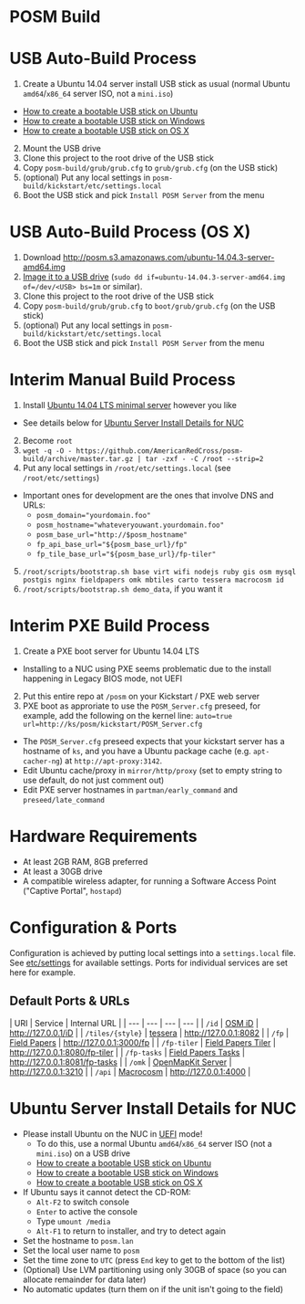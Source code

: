 # POSM Build

USB Auto-Build Process
======================
1. Create a Ubuntu 14.04 server install USB stick as usual (normal Ubuntu `amd64`/`x86_64` server ISO, not a `mini.iso`)
  * [How to create a bootable USB stick on Ubuntu](http://www.ubuntu.com/download/desktop/create-a-usb-stick-on-ubuntu)
  * [How to create a bootable USB stick on Windows](http://www.ubuntu.com/download/desktop/create-a-usb-stick-on-windows)
  * [How to create a bootable USB stick on OS X](http://www.ubuntu.com/download/desktop/create-a-usb-stick-on-mac-osx)
2. Mount the USB drive
3. Clone this project to the root drive of the USB stick
4. Copy `posm-build/grub/grub.cfg` to `grub/grub.cfg` (on the USB stick)
5. (optional) Put any local settings in `posm-build/kickstart/etc/settings.local`
6. Boot the USB stick and pick `Install POSM Server` from the menu

USB Auto-Build Process (OS X)
=============================
1. Download http://posm.s3.amazonaws.com/ubuntu-14.04.3-server-amd64.img
2. [Image it to a USB
  drive](http://www.ubuntu.com/download/desktop/create-a-usb-stick-on-mac-osx)
  (`sudo dd if=ubuntu-14.04.3-server-amd64.img of=/dev/<USB> bs=1m` or similar).
3. Clone this project to the root drive of the USB stick
4. Copy `posm-build/grub/grub.cfg` to `boot/grub/grub.cfg` (on the USB stick)
5. (optional) Put any local settings in `posm-build/kickstart/etc/settings.local`
6. Boot the USB stick and pick `Install POSM Server` from the menu

Interim Manual Build Process
============================

1. Install [Ubuntu 14.04 LTS minimal server](http://www.ubuntu.com/download/server) however you like
  * See details below for [Ubuntu Server Install Details for NUC](#ubuntu-server-install-details-for-nuc)
2. Become `root`
3.  `wget -q -O - https://github.com/AmericanRedCross/posm-build/archive/master.tar.gz | tar -zxf - -C /root --strip=2`
4. Put any local settings in `/root/etc/settings.local` (see `/root/etc/settings`)
  * Important ones for development are the ones that involve DNS and URLs:
    * `posm_domain="yourdomain.foo"`
    * `posm_hostname="whateveryouwant.yourdomain.foo"`
    * `posm_base_url="http://$posm_hostname"`
    * `fp_api_base_url="${posm_base_url}/fp"`
    * `fp_tile_base_url="${posm_base_url}/fp-tiler"`
5. `/root/scripts/bootstrap.sh base virt wifi nodejs ruby gis osm mysql postgis nginx fieldpapers omk mbtiles carto tessera macrocosm id`
6. `/root/scripts/bootstrap.sh demo_data`, if you want it

Interim PXE Build Process
=========================

1. Create a PXE boot server for Ubuntu 14.04 LTS
 * Installing to a NUC using PXE seems problematic due to the install happening in Legacy BIOS mode, not UEFI
2. Put this entire repo at `/posm` on your Kickstart / PXE web server
3. PXE boot as approriate to use the `POSM_Server.cfg` preseed, for example, add the following on the kernel line: `auto=true url=http://ks/posm/kickstart/POSM_Server.cfg`
  * The `POSM_Server.cfg` preseed expects that your kickstart server has a hostname of `ks`, and you have a Ubuntu package cache (e.g. `apt-cacher-ng`) at `http://apt-proxy:3142`.
  * Edit Ubuntu cache/proxy in `mirror/http/proxy` (set to empty string to use default, do not just comment out)
  * Edit PXE server hostnames in `partman/early_command` and `preseed/late_command`

Hardware Requirements
=====================
* At least 2GB RAM, 8GB preferred
* At least a 30GB drive
* A compatible wireless adapter, for running a Software Access Point ("Captive Portal", `hostapd`)

Configuration & Ports
=====================

Configuration is achieved by putting local settings into a `settings.local` file. See [etc/settings](kickstart/etc/settings) for available settings.  Ports for individual services are set here for example.

Default Ports & URLs
--------------------

| URI | Service | Internal URL |
| --- | --- | --- | --- |
| `/id` | [OSM iD](https://github.com/AmericanRedCross/iD) | http://127.0.0.1/iD |
| `/tiles/{style}` | [tessera](https://github.com/mojodna/tessera) | http://127.0.0.1:8082 |
| `/fp` | [Field Papers](https://github.com/fieldpapers/fp-web) | http://127.0.0.1:3000/fp |
| `/fp-tiler` | [Field Papers Tiler](https://github.com/fieldpapers/fp-tiler) | http://127.0.0.1:8080/fp-tiler |
| `/fp-tasks` | [Field Papers Tasks](https://github.com/fieldpapers/fp-tasks) | http://127.0.0.1:8081/fp-tasks |
| `/omk` | [OpenMapKit Server](https://github.com/AmericanRedCross/OpenMapKitServer) | http://127.0.0.1:3210 |
| `/api` | [Macrocosm](https://github.com/AmericanRedCross/macrocosm) | http://127.0.0.1:4000 |

Ubuntu Server Install Details for NUC
=====================================
 * Please install Ubuntu on the NUC in [UEFI](https://en.wikipedia.org/wiki/Unified_Extensible_Firmware_Interface) mode!
   * To do this, use a normal Ubuntu `amd64`/`x86_64` server ISO (not a `mini.iso`) on a USB drive
   * [How to create a bootable USB stick on Ubuntu](http://www.ubuntu.com/download/desktop/create-a-usb-stick-on-ubuntu)
   * [How to create a bootable USB stick on Windows](http://www.ubuntu.com/download/desktop/create-a-usb-stick-on-windows)
   * [How to create a bootable USB stick on OS X](http://www.ubuntu.com/download/desktop/create-a-usb-stick-on-mac-osx)
 * If Ubuntu says it cannot detect the CD-ROM:
   * `Alt-F2` to switch console
   * `Enter` to active the console
   * Type `umount /media`
   * `Alt-F1` to return to installer, and try to detect again
 * Set the hostname to `posm.lan`
 * Set the local user name to `posm`
 * Set the time zone to `UTC` (press `End` key to get to the bottom of the list)
 * (Optional) Use LVM partitioning using only 30GB of space (so you can allocate remainder for data later)
 * No automatic updates (turn them on if the unit isn't going to the field)
